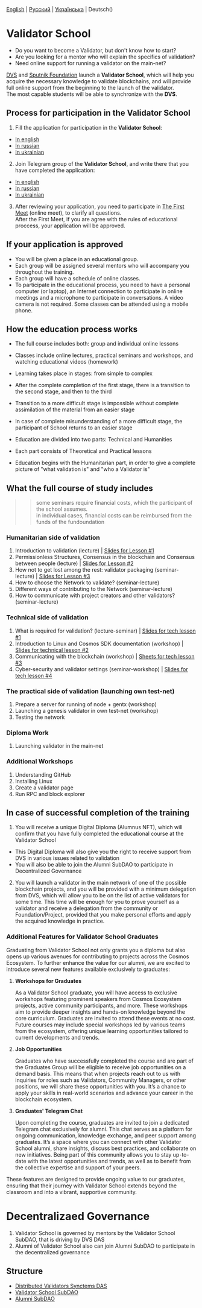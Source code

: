 
[English](https://github.com/Distributed-Validators-Synctems/Validator-School/blob/main/README.md) | [Русский](https://github.com/Distributed-Validators-Synctems/Validator-School/blob/main/README_RUS.md) | [Українська](https://github.com/Distributed-Validators-Synctems/Validator-School/blob/main/README_UA.md) | Deutsch() <br />

# Validator School

- Do you want to become a Validator, but don't know how to start?
- Are you looking for a mentor who will explain the specifics of validation?
- Need online support for running a validator on the main-net?

[DVS](https://github.com/Distributed-Validators-Synctems/Self-Identity) and [Sputnik Foundation](https://github.com/Sputnik-Foundation/About-Sputnik-Foundation) launch a **Validator School**, which will help you acquire the necessary knowledge to validate blockchains, and will provide full online support from the beginning to the launch of the validator. <br />
The most capable students will be able to synchronize with the **DVS**. <br />

## Process for participation in the Validator School

1. Fill the application for participation in the **Validator School**:
- [In english](https://forms.gle/NYqUJbMXoUMB3hGGA)
- [In russian](https://forms.gle/vqLwQcEZqVaffGr79)
- [In ukrainian](https://forms.gle/tLJAZ7x4kvuynEVA8)

2. Join Telegram group of the **Validator School**, and write there that you have completed the application:
- [In english](https://t.me/joinchat/hP6xVEGmwkU1NmVi)
- [In russian](https://t.me/joinchat/GPwaOPPzQA04MzNi)
- [In ukrainian](https://t.me/+C62_bPc8sJYwNWIy)

3. After reviewing your application, you need to participate in [The First Meet](https://docs.google.com/presentation/d/1y3WgGzWx6L11wARu9USBsOajVgzoWOxqddXqdM59fLg/edit?usp=sharing) (online meet), to clarify all questions. <br />
After the First Meet, if you are agree with the rules of educational proccess, your application will be approved. <br />

## If your application is approved

- You will be given a place in an educational group.
- Each group will be assigned several mentors who will accompany you throughout the training.
- Each group will have a schedule of online classes.
- To participate in the educational process, you need to have a personal computer (or laptop), an Internet connection to participate in online meetings and a microphone to participate in conversations. A video camera is not required. Some classes can be attended using a mobile phone.

## How the education process works

- The full course includes both: group and individual online lessons
- Classes include online lectures, practical seminars and workshops, and watching educational videos (homework)
- Learning takes place in stages: from simple to complex
- After the complete completion of the first stage, there is a transition to the second stage, and then to the third
- Transition to a more difficult stage is impossible without complete assimilation of the material from an easier stage
- In case of complete misunderstanding of a more difficult stage, the participant of School returns to an easier stage

- Education are divided into two parts: Technical and Humanities
- Each part consists of Theoretical and Practical lessons
- Education begins with the Humanitarian part, in order to give a complete picture of "what validation is" and "who a Validator is"

## What the full course of study includes

>> some seminars require financial costs, which the participant of the school assumes. <br />
>> in individual cases, financial costs can be reimbursed from the funds of the fundoundation <br />

### Humanitarian side of validation
1. Introduction to validation (lecture) | [Slides for Lesson #1](https://docs.google.com/presentation/d/1mpw9372T5mGx5Hm8iykhX2AZGaALwpxwYQjQ_A6WTgM/edit?usp=sharing)
2. Permissionless Structures, Consensus in the blockchain and Consensus between people (lecture) | [Slides for Lesson #2](https://docs.google.com/presentation/d/1YUild8LdIk5emPhsk58bJir8l9jIE_YIoL3nc3htxQ4/edit?usp=sharing)
3. How not to get lost among the rest: validator packaging (seminar-lecture) | [Slides for Lesson #3](https://docs.google.com/presentation/d/15COVaiR1HpgfhAMMxJCUh6nnQyqhbBUGQi2YUQKTZGY/edit?usp=sharing)
4. How to choose the Network to validate? (seminar-lecture)
5. Different ways of contributing to the Network (seminar-lecture)
6. How to communicate with project creators and other validators? (seminar-lecture)

### Technical side of validation
1. What is required for validation? (lecture-seminar) | [Slides for tech lesson #1](https://docs.google.com/presentation/d/1I-cpOVj_xm4p74xAH2Zzlpp4PceOecawf-pf7YoW2t4/edit#slide=id.p)
2. Introduction to Linux and Cosmos SDK documentation (workshop) | [Slides for technical lesson #2](https://docs.google.com/presentation/d/1oPaTDfrOCyPj-kBAVekk965o5mb2Ku9rxXqp8_jn1k4/edit#slide=id.ge79b5f4f4b_0_654)
3. Communicating with the blockchain (workshop) | [Sheets for tech lesson #3](https://docs.google.com/spreadsheets/d/1haiuoi_TS8iYhEa9F2satd1MeXigiWiD07pY9Ir6LK4/edit?usp=sharing)
4. Cyber-security and validator settings (seminar-workshop) | [Slides for tech lesson #4](https://docs.google.com/presentation/d/1guISt0QQsQPAw8Fd-YpO1TwykGEvMwPt5AxRyOivd9s/edit#slide=id.g308fc8c5284_0_0)

### The practical side of validation (launching own test-net)
1. Prepare a server for running of node + gentx (workshop)
2. Launching a genesis validator in own test-net (workshop)
3. Testing the network

### Diploma Work
1. Launching validator in the main-net

### Additional Workshops
1. Understanding GitHub
2. Installing Linux
3. Create a validator page
4. Run RPC and block explorer

## In case of successful completion of the training

1. You will receive a unique Digital Diploma (Alumnus NFT), which will confirm that you have fully completed the educational course at the Validator School
- This Digital Diploma will also give you the right to receive support from DVS in various issues related to validation
- You will also be able to join the Alumni SubDAO to participate in Decentralized Governance

2. You will launch a validator in the main network of one of the possible blockchain projects, and you will be provided with a minimum delegation from DVS, which will allow you to be on the list of active validators for some time. This time will be enough for you to prove yourself as a validator and receive a delegation from the community or Foundation/Project, provided that you make personal efforts and apply the acquired knowledge in practice.

### Additional Features for Validator School Graduates

Graduating from Validator School not only grants you a diploma but also opens up various avenues for contributing to projects across the Cosmos Ecosystem. To further enhance the value for our alumni, we are excited to introduce several new features available exclusively to graduates:

1. **Workshops for Graduates**

   As a Validator School graduate, you will have access to exclusive workshops featuring prominent speakers from Cosmos Ecosystem projects, active community participants, and more. These workshops aim to provide deeper insights and hands-on knowledge beyond the core curriculum. Graduates are invited to attend these events at no cost. Future courses may include special workshops led by various teams from the ecosystem, offering unique learning opportunities tailored to current developments and trends.

2. **Job Opportunities**

   Graduates who have successfully completed the course and are part of the Graduates Group will be eligible to receive job opportunities on a demand basis. This means that when projects reach out to us with inquiries for roles such as Validators, Community Managers, or other positions, we will share these opportunities with you. It’s a chance to apply your skills in real-world scenarios and advance your career in the blockchain ecosystem.

3. **Graduates' Telegram Chat**

   Upon completing the course, graduates are invited to join a dedicated Telegram chat exclusively for alumni. This chat serves as a platform for ongoing communication, knowledge exchange, and peer support among graduates. It’s a space where you can connect with other Validator School alumni, share insights, discuss best practices, and collaborate on new initiatives. Being part of this community allows you to stay up-to-date with the latest opportunities and trends, as well as to benefit from the collective expertise and support of your peers.

These features are designed to provide ongoing value to our graduates, ensuring that their journey with Validator School extends beyond the classroom and into a vibrant, supportive community.

# Decentralizaed Governance

1) Validator School is governed by mentors by the Validator School SubDAO, that is driving by DVS DAS
2) Alumni of Validator School also can join Alumni SubDAO to participate in the decentralized governance

## Structure

- [Distributed Validators Synctems DAS](https://daodao.zone/dao/juno1h69ky4da8pzauxf0gft7ke9k52vgtp9tjv04527zcfel0272c3qs33sc3j)
- [Validator School SubDAO](https://daodao.zone/dao/juno1pn54yshdvzjj87qaux8ev33twm4nuhcwyf0uefhcdk77v2jdpc5sgw5wrk)
- [Alumni SubDAO](https://daodao.zone/dao/juno1ucawzudwafclwsvycsgmjnprujznd6ark4guq5hs7yp74ld4079s4h4z0q)
